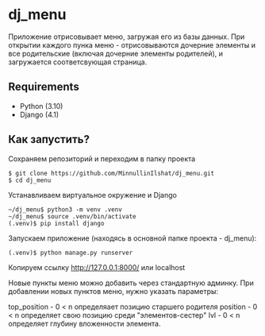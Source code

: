 # dj_menu

Приложение отрисовывает меню, загружая его из базы данных. 
При открытии каждого пунка меню - отрисовываются дочерние элементы и все родительские
(включая дочерние элементы родителей), и загружается соответсвующая страница. 

Requirements
------------

- Python (3.10)
- Django (4.1)

Как запустить? 
----------

Сохраняем репозиторий и переходим в папку проекта

    $ git clone https://github.com/MinnullinIlshat/dj_menu.git
    $ cd dj_menu

Устанавливаем виртуальное окружение и Django

    ~/dj_menu$ python3 -m venv .venv
    ~/dj_menu$ source .venv/bin/activate
    (.venv)$ pip install django
    
Запускаем приложение (находясь в основной папке проекта - dj_menu):
    
    (.venv)$ python manage.py runserver
    
Копируем ссылку http://127.0.0.1:8000/ или localhost

Новые пункты меню можно добавить через стандартную админку. 
При добавлении новых пунктов меню, нужно указать параметры:

top_position - 0 < n      определяает позицию старшего родителя
position - 0 < n          определяет свою позицию среди "элементов-сестер"
lvl - 0 < n               определяет глубину вложенности элемента. 
